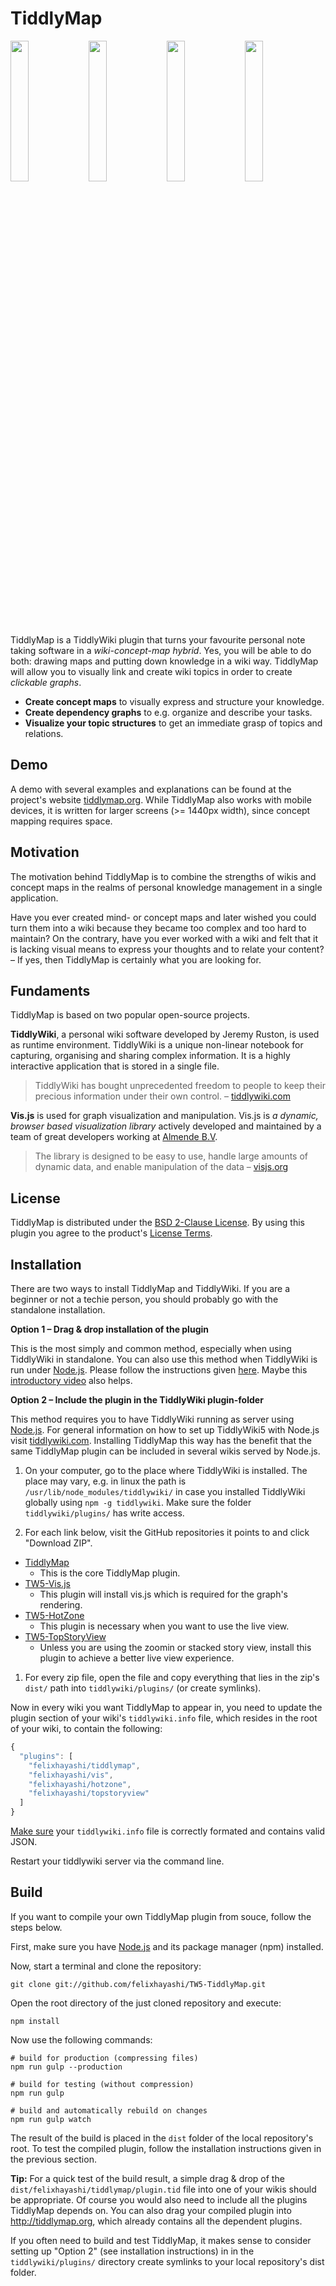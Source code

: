 TiddlyMap
=====================================================================

<img src="https://cloud.githubusercontent.com/assets/4307137/9981521/384afc1a-5fc0-11e5-92bc-2c2ce5996766.png" width="24%" />
<img src="https://cloud.githubusercontent.com/assets/4307137/9981522/3863033c-5fc0-11e5-9c2d-f27762f51f8b.png" width="24%" />
<img src="https://cloud.githubusercontent.com/assets/4307137/9981524/386d61b0-5fc0-11e5-9485-94f75be5e049.png" width="24%" />
<img src="https://cloud.githubusercontent.com/assets/4307137/9981523/386d00a8-5fc0-11e5-9006-11ed7abce725.png" width="24%" />

TiddlyMap is a TiddlyWiki plugin that turns your favourite personal note taking software in a *wiki-concept-map hybrid*. Yes, you will be able to do both: drawing maps and putting down knowledge in a wiki way. TiddlyMap will allow you to visually link and create wiki topics in order to create *clickable graphs*.

* **Create concept maps** to visually express and structure your knowledge.
* **Create dependency graphs** to e.g. organize and describe your tasks.
* **Visualize your topic structures** to get an immediate grasp of topics and relations.

Demo
---------------------------------------------------------------------

A demo with several examples and explanations can be found at the project's website [tiddlymap.org](http://tiddlymap.org). While TiddlyMap also works with mobile devices, it is written for larger screens (>= 1440px width), since concept mapping requires space.

Motivation
---------------------------------------------------------------------

The motivation behind TiddlyMap is to combine the strengths of wikis and concept maps in the realms of personal knowledge management in a single application.

Have you ever created mind- or concept maps and later wished you could turn them into a wiki because they became too complex and too hard to maintain? On the contrary, have you ever worked with a wiki and felt that it is lacking visual means to express your thoughts and to relate your content? – If yes, then TiddlyMap is certainly what you are looking for.

Fundaments
---------------------------------------------------------------------

TiddlyMap is based on two popular open-source projects.

**TiddlyWiki**, a personal wiki software developed by Jeremy Ruston, is used as runtime environment.  TiddlyWiki is a unique non-linear notebook for capturing, organising and sharing complex information. It is a highly interactive application that is stored in a single file.

> TiddlyWiki has bought unprecedented freedom to people to keep their precious information under their own control. – [tiddlywiki.com](http://tiddlywiki.com/#TiddlyWiki)

**Vis.js** is used for graph visualization and manipulation. Vis.js is *a dynamic, browser based visualization library* actively developed and maintained by a team of great developers working at [Almende B.V](http://almende.com).

> The library is designed to be easy to use, handle large amounts of dynamic data, and enable manipulation of the data – [visjs.org](http://visjs.org/)

License
---------------------------------------------------------------------

TiddlyMap is distributed under the [BSD 2-Clause License](http://opensource.org/licenses/BSD-2-Clause). By using this plugin you agree to the product's [License Terms](https://github.com/felixhayashi/TW5-TiddlyMap/blob/master/LICENSE).

Installation
---------------------------------------------------------------------

There are two ways to install TiddlyMap and TiddlyWiki. If you are a beginner or not a techie person, you should probably go with the standalone installation.

**Option 1 – Drag & drop installation of the plugin**

This is the most simply and common method, especially when using TiddlyWiki in standalone. You can also use this method when TiddlyWiki is run under [Node.js](https://nodejs.org/en). Please follow the instructions given [here](http://tiddlymap.org/#Installation). Maybe this [introductory video](https://youtu.be/dmeIxuN0L5w) also helps.

**Option 2 – Include the plugin in the TiddlyWiki plugin-folder**

This method requires you to have TiddlyWiki running as server using [Node.js](https://nodejs.org/en). For general information on how to set up TiddlyWiki5 with Node.js visit [tiddlywiki.com](http://tiddlywiki.com). Installing TiddlyMap this way has the benefit that the same TiddlyMap plugin can be included in several wikis served by Node.js.

1. On your computer, go to the place where TiddlyWiki is installed. The place may vary, e.g. in linux the path is `/usr/lib/node_modules/tiddlywiki/` in case you installed TiddlyWiki globally using `npm -g tiddlywiki`. Make sure the folder `tiddlywiki/plugins/` has write access.

1. For each link below, visit the GitHub repositories it points to and click "Download ZIP". 

  * [TiddlyMap](https://github.com/felixhayashi/TW5-TiddlyMap)
    * This is the core TiddlyMap plugin.
  * [TW5-Vis.js](https://github.com/felixhayashi/TW5-Vis.js)
    * This plugin will install vis.js which is required for the graph's rendering.
  * [TW5-HotZone](https://github.com/felixhayashi/TW5-HotZone)
    * This plugin is necessary when you want to use the live view.
  * [TW5-TopStoryView](https://github.com/felixhayashi/TW5-TopStoryView)
    * Unless you are using the zoomin or stacked story view, install this plugin to achieve a better live view experience.

1. For every zip file, open the file and copy everything that lies in the zip's `dist/` path into `tiddlywiki/plugins/` (or create symlinks).

Now in every wiki you want TiddlyMap to appear in, you need to update the plugin section of your wiki's `tiddlywiki.info` file, which resides in the root of your wiki, to contain the following:

```javascript
{
  "plugins": [
    "felixhayashi/tiddlymap",
    "felixhayashi/vis",
    "felixhayashi/hotzone",
    "felixhayashi/topstoryview"
  ]
}
```

[Make sure](http://jsonlint.com/) your `tiddlywiki.info` file is correctly formated and contains valid JSON.

Restart your tiddlywiki server via the command line.

Build
---------------------------------------------------------------------

If you want to compile your own TiddlyMap plugin from souce, follow the steps below.

First, make sure you have [Node.js](https://nodejs.org/en) and its package manager (npm) installed.

Now, start a terminal and clone the repository:

    git clone git://github.com/felixhayashi/TW5-TiddlyMap.git

Open the root directory of the just cloned repository and execute:

    npm install

Now use the following commands:

    # build for production (compressing files)
    npm run gulp --production
    
    # build for testing (without compression)
    npm run gulp
    
    # build and automatically rebuild on changes
    npm run gulp watch

The result of the build is placed in the `dist` folder of the local repository's root. To test the compiled plugin, follow the installation instructions given in the previous section.

**Tip:** For a quick test of the build result, a simple drag & drop of the `dist/felixhayashi/tiddlymap/plugin.tid` file into one of your wikis should be appropriate. Of course you would also need to include all the plugins TiddlyMap depends on. You can also drag your compiled plugin into http://tiddlymap.org, which already contains all the dependent plugins.

If you often need to build and test TiddlyMap, it makes sense to consider setting up "Option 2" (see installation instructions) in in the `tiddlywiki/plugins/` directory create symlinks to your local repository's dist folder.

